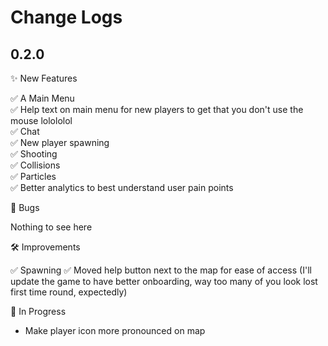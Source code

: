 # Change Logs

## 0.2.0

✨ New Features

✅ A Main Menu
<br />
✅ Help text on main menu for new players to get that you don't use the mouse lolololol
<br />
✅ Chat
<br />
✅ New player spawning
<br />
✅ Shooting
<br />
✅ Collisions
<br />
✅ Particles
<br />
✅ Better analytics to best understand user pain points
<br />

🐛 Bugs

Nothing to see here

🛠️ Improvements

✅ Spawning
✅ Moved help button next to the map for ease of access (I'll update the game to have better onboarding, way too many of you look lost first time round, expectedly)

🚧 In Progress

- Make player icon more pronounced on map